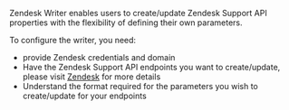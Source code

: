 Zendesk Writer enables users to create/update Zendesk Support API properties with the flexibility of defining their own parameters.

To configure the writer, you need:

- provide Zendesk credentials and domain
- Have the Zendesk Support API endpoints you want to create/update, please visit [Zendesk](https://developer.zendesk.com/rest_api/docs/support/introduction) for more details
- Understand the format required for the parameters you wish to create/update for your endpoints